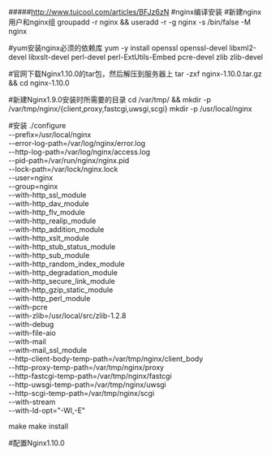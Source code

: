 #####http://www.tuicool.com/articles/BFJz6zN
#nginx编译安装
#新建nginx用户和nginx组
groupadd -r nginx && useradd -r -g nginx -s /bin/false -M nginx

#yum安装nginx必须的依赖库
yum -y install openssl openssl-devel libxml2-devel libxslt-devel perl-devel perl-ExtUtils-Embed pcre-devel zlib zlib-devel

#官网下载Nginx1.10.0的tar包，然后解压到服务器上
tar -zxf nginx-1.10.0.tar.gz && cd nginx-1.10.0

#新建Nginx1.9.0安装时所需要的目录
cd /var/tmp/ && mkdir -p /var/tmp/nginx/{client,proxy,fastcgi,uwsgi,scgi}
mkdir -p /usr/local/nginx

#安装
./configure \
--prefix=/usr/local/nginx \
--error-log-path=/var/log/nginx/error.log \
--http-log-path=/var/log/nginx/access.log \
--pid-path=/var/run/nginx/nginx.pid  \
--lock-path=/var/lock/nginx.lock \
--user=nginx \
--group=nginx \
--with-http_ssl_module \
--with-http_dav_module \
--with-http_flv_module \
--with-http_realip_module \
--with-http_addition_module \
--with-http_xslt_module \
--with-http_stub_status_module \
--with-http_sub_module \
--with-http_random_index_module \
--with-http_degradation_module \
--with-http_secure_link_module \
--with-http_gzip_static_module \
--with-http_perl_module \
--with-pcre \
--with-zlib=/usr/local/src/zlib-1.2.8 \
--with-debug \
--with-file-aio \
--with-mail \
--with-mail_ssl_module \
--http-client-body-temp-path=/var/tmp/nginx/client_body \
--http-proxy-temp-path=/var/tmp/nginx/proxy \
--http-fastcgi-temp-path=/var/tmp/nginx/fastcgi \
--http-uwsgi-temp-path=/var/tmp/nginx/uwsgi \
--http-scgi-temp-path=/var/tmp/nginx/scgi \
--with-stream \
--with-ld-opt="-Wl,-E"

make
make install

#配置Nginx1.10.0

